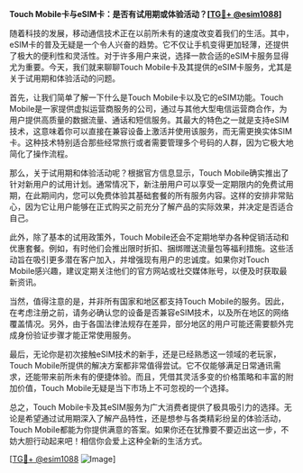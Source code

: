 **Touch Mobile卡与eSIM卡：是否有试用期或体验活动？[[TG💪+ @esim1088](https://t.me/s/esim1088)]**

随着科技的发展，移动通信技术正在以前所未有的速度改变着我们的生活。其中，eSIM卡的普及无疑是一个令人兴奋的趋势。它不仅让手机变得更加轻薄，还提供了极大的便利性和灵活性。对于许多用户来说，选择一款合适的eSIM卡服务显得尤为重要。今天，我们就来聊聊Touch Mobile卡及其提供的eSIM卡服务，尤其是关于试用期和体验活动的问题。

首先，让我们简单了解一下什么是Touch Mobile卡以及它的eSIM功能。Touch Mobile是一家提供虚拟运营商服务的公司，通过与其他大型电信运营商合作，为用户提供高质量的数据流量、通话和短信服务。其最大的特色之一就是支持eSIM技术，这意味着你可以直接在兼容设备上激活并使用该服务，而无需更换实体SIM卡。这种技术特别适合那些经常旅行或者需要管理多个号码的人群，因为它极大地简化了操作流程。

那么，关于试用期和体验活动呢？根据官方信息显示，Touch Mobile确实推出了针对新用户的试用计划。通常情况下，新注册用户可以享受一定期限内的免费试用期，在此期间内，您可以免费体验其基础套餐的所有服务内容。这样的安排非常贴心，因为它让用户能够在正式购买之前充分了解产品的实际效果，并决定是否适合自己。

此外，除了基本的试用政策外，Touch Mobile还会不定期地举办各种促销活动和优惠套餐。例如，有时他们会推出限时折扣、捆绑赠送流量包等福利措施。这些活动旨在吸引更多潜在客户加入，并增强现有用户的忠诚度。如果你对Touch Mobile感兴趣，建议定期关注他们的官方网站或社交媒体账号，以便及时获取最新资讯。

当然，值得注意的是，并非所有国家和地区都支持Touch Mobile的服务。因此，在考虑注册之前，请务必确认您的设备是否兼容eSIM技术，以及所在地区的网络覆盖情况。另外，由于各国法律法规存在差异，部分地区的用户可能还需要额外完成身份验证步骤才能正常使用服务。

最后，无论你是初次接触eSIM技术的新手，还是已经熟悉这一领域的老玩家，Touch Mobile所提供的解决方案都非常值得尝试。它不仅能够满足日常通讯需求，还能带来前所未有的便捷体验。而且，凭借其灵活多变的价格策略和丰富的附加价值，Touch Mobile无疑是当下市场上不可忽视的一个选择。

总之，Touch Mobile卡及其eSIM服务为广大消费者提供了极具吸引力的选择。无论是希望通过试用期深入了解产品特性，还是想参与各类精彩纷呈的体验活动，Touch Mobile都能为你提供满意的答案。如果你还在犹豫要不要迈出这一步，不妨大胆行动起来吧！相信你会爱上这种全新的生活方式。

[[TG💪+ @esim1088](https://t.me/s/esim1088) ![Image](https://i.postimg.cc/4NQfJmqS/Snipaste-2025-05-13-00-14-12.png)]